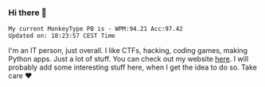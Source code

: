 ### Hi there 👋
<!-- PB START -->
```
My current MonkeyType PB is - WPM:94.21 Acc:97.42
Updated on: 18:23:57 CEST Time
```
<!-- PB END -->
I'm an IT person, just overall. I like CTFs, hacking, coding games, making Python apps. Just a lot of stuff.
You can check out my website [here](https://skill3472.github.io/).
I will probably add some interesting stuff here, when I get the idea to do so. Take care ❤️
